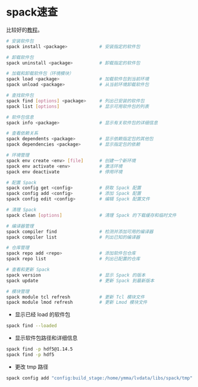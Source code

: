 # spack速查

比较好的[教程](https://ashki23.github.io/spack.html)。

```bash
# 安装软件包
spack install <package>            # 安装指定的软件包

# 卸载软件包
spack uninstall <package>          # 卸载指定的软件包

# 加载和卸载软件包（环境模块）
spack load <package>               # 加载软件包到当前环境
spack unload <package>             # 从当前环境卸载软件包

# 查找软件包
spack find [options] <package>     # 列出已安装的软件包
spack list [options]               # 显示可用软件包的列表

# 软件包信息
spack info <package>               # 显示有关软件包的详细信息

# 查看依赖关系
spack dependents <package>         # 显示依赖指定包的其他包
spack dependencies <package>       # 显示指定包的依赖

# 环境管理
spack env create <env> [file]      # 创建一个新环境
spack env activate <env>           # 激活环境
spack env deactivate               # 停用环境

# 配置 Spack
spack config get <config>          # 获取 Spack 配置
spack config add <config>          # 添加 Spack 配置
spack config edit <config>         # 编辑 Spack 配置文件

# 清理 Spack
spack clean [options]              # 清理 Spack 的下载缓存和临时文件

# 编译器管理
spack compiler find                # 检测并添加可用的编译器
spack compiler list                # 列出已知的编译器

# 仓库管理
spack repo add <repo>              # 添加软件包仓库
spack repo list                    # 列出已配置的仓库

# 查看和更新 Spack
spack version                      # 显示 Spack 的版本
spack update                       # 更新 Spack 到最新版本

# 模块管理
spack module tcl refresh           # 更新 Tcl 模块文件
spack module lmod refresh          # 更新 Lmod 模块文件
```


* 显示已经 load 的软件包

```bash
spack find --loaded 
```

* 显示软件包路径和详细信息

```bash
spack find -p hdf5@1.14.5
spack find -p hdf5
```


* 更改 tmp 路径

```bash
spack config add "config:build_stage:/home/ymma/lvdata/libs/spack/tmp"
```	
<!--stackedit_data:
eyJoaXN0b3J5IjpbNjQxNjE5OTgzLC02MjMzNjAwMjUsNzg0MT
kxMTI4LC0yOTI3ODMzNjQsLTE1MDA3ODI0MzddfQ==
-->